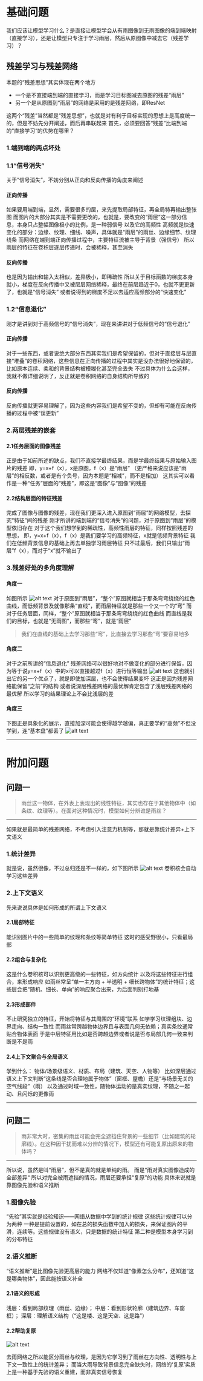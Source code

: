 # 基础问题
我们应该让模型学习什么？是直接让模型学会从有雨图像到无雨图像的端到端映射（直接学习），还是让模型只专注于学习雨层，然后从原图像中减去它（残差学习）？
## 残差学习与残差网络
本题的“残差思想”其实体现在两个地方
- 一个是不直接端到端的直接学习，而是学习目标图减去原图的残差“雨层”
- 另一个是从原图到“雨层”的网络是采用的是残差网络，即ResNet

这两个“残差”当然都是“残差思想”，也就是对有利于目标实现的思想上是高度统一的，但是不妨先分开阐述，而后再串联起来
首先，必须要回答“残差”比端到端的“直接学习“的优势在哪里？

### 1.端到端的两点坏处
### 1.1“信号消失”
关于”信号消失”，不妨分别从正向和反向传播的角度来阐述
#### 正向传播
如果要用端到端，显然，需要很多的层，来先提取局部特征，再全局特再输出整张图
而图片的大部分其实是不需要更改的，也就是，要改变的“雨层”这一部分信息，本身只占整幅图像极小的比例，是一种弱信号
以及它的高频性
高频就是快速变化的部分：边缘、纹理、细线、噪声，具体就是“雨层”的雨丝、边缘细节、纹理线条
而网络在端到端正向传播过程中，主要特征流被主导于背景（强信号）
所以雨层的特征在卷积层逐层传递时，会被稀释，甚至消失
#### 反向传播
也是因为输出和输入太相似，差异极小，即稀疏性
所以关于目标函数的梯度本身就小，梯度在反向传播中又被层层网络稀释，最终在前层趋近于0，也就不更更新了，也就是“信号消失”
或者说得到的梯度不足以去适应高频部分的“快速变化”

### 1.2“信息退化”
刚才是讲到对于高频信号的“信号消失”，现在来讲讲对于低频信号的“信号退化”
#### 正向传播
对于一些东西，或者说绝大部分东西其实我们是希望保留的，但对于直接层与层直接“堆叠”的卷积网络，这些信息在正向传播的过程中其实是没办法很好地保留的，比如原本连续、柔和的背景结构被模糊化甚至完全丢失
不过具体为什么会这样，我就不做详细说明了，反正就是卷积网络的自身结构所导致的
#### 反向传播
反向传播就更容易理解了，因为这些内容我们是希望不变的，但却有可能在反向传播的过程中被“误更新”


### 2.两层残差的嵌套
#### 2.1任务层面的图像残差
正是由于如前所述的缺点，我们不直接学最终结果，而是学最终结果与原始输入图片的残差
即，y=x+f（x），x是原图，f（x）是“雨层”
（更严格来说应该是“雨层”的相反数，或者是有个负号，因为本题是“相减”，而不是相加）
这其实可以看作是一种“任务”层面的“残差”，即这是“图像”与“图像”的残差
#### 2.2结构层面的特征残差
完成了图像与图像的残差，现在我们更深入进入原图到“雨层”的网络模型，去探究“特征”间的残差
刚才所讲的端到端的“信号消失”的问题，对于原图到“雨层”的模型依旧存在
对于这个我们想学到的稀疏性，高频性雨层的特征，同样按照残差的思想，
即，y=x+f（x），f（x）是我们要学习的高频特征，x就是低频背景特征
我们在低频背景信息的基础上再去单独学习雨层特征
只不过最后，我们只输出“雨层”f（x），而对于“x”就不输出了

### 3.残差好处的多角度理解
#### 角度一
如图所示
![alt text](<img/截屏2025-10-10 10.58.36.png>)
对于原图到“雨层”，“整个”原图就相当于那条弯弯绕绕的红色曲线，而低频背景及就像那条“直线”，而雨层特征就是那些一个又一个的“弯”
而对于任务层面，同样，“整个”原图就相当于那条弯弯绕绕的红色曲线
而直线是我们的目标，也就是“无雨图”，而那些“弯”，就是“雨层”
>我们在直线的基础上去学习那些“弯”，比直接去学习那些“弯”要容易地多

#### 角度二
对于之前所讲的“信息退化”
残差网络可以很好地对不做变化的部分进行保留，因为等于说y=x+f（x）中的x可以直接越过f（x）进行恒等输出
![alt text](<img/截屏2025-10-10 12.29.20.png>)
这也就引出它的另一个优点了，就是即使加深层，也不会使得结果变坏
这正是因为残差网络能保留“之前”的结构
或者说深层残差网络的最优解肯定包含了浅层残差网络的最优解
所以学习的结果理论上不会比浅层的差

#### 角度三
下图正是具象化的展示，直接加深可能会使得越学越偏，真正要学的“高频”不但没学到，连“基本盘”都丢了
![alt text](<img/截屏2025-10-10 12.25.32.png>)

***
# 附加问题
## 问题一
>雨丝这一物体，在外表上表现出的线性特征，其实也存在于其他物体中（如条纹、纹理等）。在面对这种情况时，模型如何分辨谁是雨丝？
***
如果就是最简单的残差网络，不考虑引入注意力机制等，那就是靠统计差异+上下文语义
### 1.统计差异
就是说，虽然很像，不过总归还是不一样的，如下图所示
![alt text](<img/截屏2025-10-10 13.39.30.png>)
卷积核会自动学习这些差异

### 2.上下文语义
先来说说具体是如何形成的所谓上下文语义
#### 2.1局部特征
能识别图片中的一些简单的纹理和条纹等简单特征
这时的感受野很小，只看最局部
#### 2.2组合与复杂化

这是什么卷积核可以识别更高级的一些特征，如方向统计
以及将这些特征进行组合，来形成响应
如雨丝常呈“单一主方向 + 半透明 + 细长跨物体”的统计特征；这些层会把“随机、细长、单向”的响应聚合出来，为后面判别打地基
#### 2.3形成部件
不止研究独立的特征，开始将特征与其周围的“环境”联系
如学学习纹理组块、边界走向、结构一致性
而雨丝常跨越物体边界且与表面几何无依赖；真实条纹通常贴合物体表面
于是中层特征用比如是否跨越边界或者说是否与局部几何一致来判断是不是雨

#### 2.4上下文聚合与全局语义
学到什么： 物体/场景级语义、材质、布局（建筑、天空、人物等）
比如深层通过语义上下文判断“这条线是否合理地属于物体”（窗框、屋檐）还是“与场景无关的空气线段”（雨）
以及通过时域一致性，随物体运动的是真实纹理，不随之一起动、且闪烁的更像雨
***
## 问题二

>雨非常大时，密集的雨丝可能会完全遮挡住背景的一些细节（比如建筑的轮廓线）。在这种因干扰而难以分辨的情况下，模型还有可能复原出原来的物体吗？
***
所以说，虽然是叫“雨层”，但不是真的就是单纯的雨。
而是“雨对真实图像造成的全部差异“
所以对完全被雨遮挡的情况，雨层还要承担“复原”的功能
具体来说就是靠图像先验和语义推断
### 1.图像先验
“先验”其实就是经验知识——网络从数据中学到的统计规律
这些统计规律可以分为两种
一种是提前设置的，如在总的损失函数中加入的损失，来保证图片的平滑，连续等。这些规律没有语义，只是数据的统计特征
第二种是模型本身学习到的分布特征
### 2.语义推断
“语义推断”是比图像先验更高层的能力
网络不仅知道“像素怎么分布”，还知道“这是哪类物体”，因此能按语义补全
#### 2.1语义的形成
浅层：看到局部纹理（雨丝、边缘）；
中层：看到形状轮廓（建筑边界、车窗框）；
深层：理解语义结构（“这是楼、这是天空、这是路”）
#### 2.2帮助复原
![alt text](<img/截屏2025-10-10 15.51.54.png>)


去雨网络之所以能区分雨丝与纹理，是因为它学习到了雨丝在方向性、透明性与上下文一致性上的统计差异；
而当大雨导致背景信息完全缺失时，网络的‘复原’实质上是一种基于先验的语义重建，而非真实信号恢复